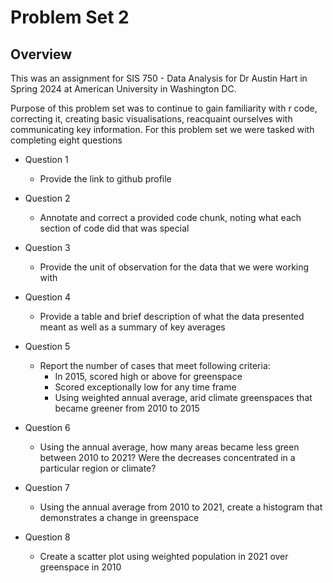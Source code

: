 # Problem Set 2

## Overview

This was an assignment for SIS 750 - Data Analysis for Dr Austin Hart in Spring 2024 at American University in Washington DC.

Purpose of this problem set was to continue to gain familiarity with r code, correcting it, creating basic visualisations, reacquaint ourselves with communicating key information. For this problem set we were tasked with completing eight questions

- Question 1
  - Provide the link to github profile

- Question 2
  - Annotate and correct a provided code chunk, noting what each section of code did that was special

- Question 3
  - Provide the unit of observation for the data that we were working with

- Question 4
  - Provide a table and brief description of what the data presented meant as well as a summary of key averages

- Question 5
  - Report the number of cases that meet following criteria: 
    - In 2015, scored high or above for greenspace
    - Scored exceptionally low for any time frame
    - Using weighted annual average, arid climate greenspaces that became greener from 2010 to 2015
    
- Question 6
  - Using the annual average, how many areas became less green between 2010 to 2021? Were the decreases concentrated in a particular region or climate?

- Question 7
  - Using the annual average from 2010 to 2021, create a histogram that demonstrates a change in greenspace

- Question 8
  - Create a scatter plot using weighted population in 2021 over greenspace in 2010